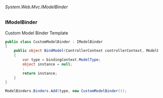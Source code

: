 ###### System.Web.Mvc.IModelBinder
### IModelBinder

Custom Model Binder Template
``` csharp
public class CustomModelBinder : IModelBinder
{
    public object BindModel(ControllerContext controllerContext, ModelBindingContext bindingContext)
    {
        var type = bindingContext.ModelType;
        object instance = null;
        :
        return instance;
    }
}
```
``` csharp
ModelBinders.Binders.Add(type, new CustomModelBinder());
```
